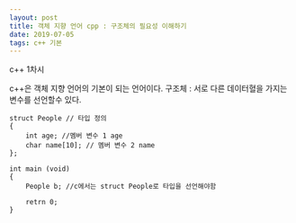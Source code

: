 ```yaml
---
layout: post
title: 객체 지향 언어 cpp : 구조체의 필요성 이해하기
date: 2019-07-05
tags: c++ 기본
---
```


c++ 1차시 


c++은 객체 지향 언어의 기본이 되는 언어이다.
구조체 : 서로 다른 데이터혈을 가지는 변수를 선언할수 있다.

```
struct People // 타입 정의
{
	int age; //멤버 변수 1 age
	char name[10]; // 멤버 변수 2 name
};

int main (void)
{
    People b; //c에서는 struct People로 타입을 선언해야함

	retrn 0;
}

```


